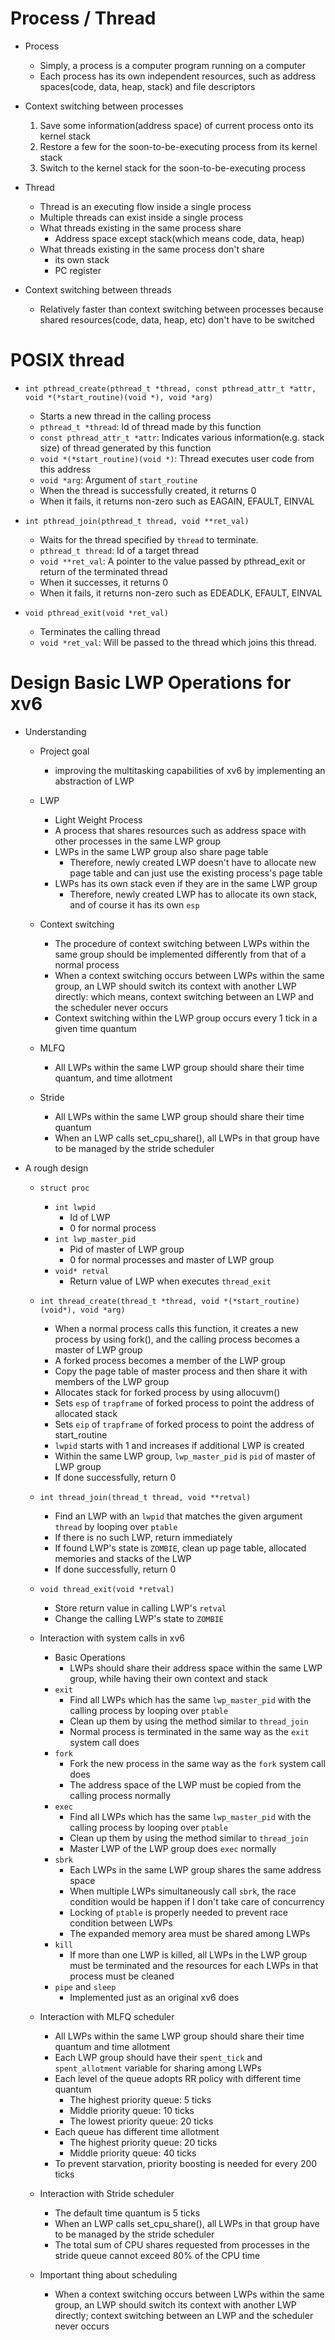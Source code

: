 # Process / Thread
+ Process
  + Simply, a process is a computer program running on a computer
  + Each process has its own independent resources, such as address spaces(code, data, heap, stack) and file descriptors

+ Context switching between processes
  1. Save some information(address space) of current process onto its kernel stack
  2. Restore a few for the soon-to-be-executing process from its kernel stack
  3. Switch to the kernel stack for the soon-to-be-executing process

+ Thread
  + Thread is an executing flow inside a single process
  + Multiple threads can exist inside a single process
  + What threads existing in the same process share
    + Address space except stack(which means code, data, heap)
  + What threads existing in the same process don't share
    + its own stack
    + PC register

+ Context switching between threads
  + Relatively faster than context switching between processes because shared resources(code, data, heap, etc) don't have to be switched

# POSIX thread
+ `int pthread_create(pthread_t *thread, const pthread_attr_t *attr, void *(*start_routine)(void *), void *arg)`
  + Starts a new thread in the calling process
  + `pthread_t *thread`: Id of thread made by this function
  + `const pthread_attr_t *attr`: Indicates various information(e.g. stack size) of thread generated by this function
  + `void *(*start_routine)(void *)`: Thread executes user code from this address
  + `void *arg`: Argument of `start_routine`
  + When the thread is successfully created, it returns 0
  + When it fails, it returns non-zero such as EAGAIN, EFAULT, EINVAL

+ `int pthread_join(pthread_t thread, void **ret_val)`
  + Waits for the thread specified by `thread` to terminate.
  + `pthread_t thread`: Id of a target thread
  + `void **ret_val`: A pointer to the value passed by pthread_exit or return of the terminated thread
  + When it successes, it returns 0
  + When it fails, it returns non-zero such as EDEADLK, EFAULT, EINVAL

+ `void pthread_exit(void *ret_val)`
  + Terminates the calling thread
  + `void *ret_val`: Will be passed to the thread which joins this thread.

# Design Basic LWP Operations for xv6
+ Understanding
  + Project goal
    + improving the multitasking capabilities of xv6 by implementing an abstraction of LWP

  + LWP
    + Light Weight Process
    + A process that shares resources such as address space with other processes in the same LWP group
    + LWPs in the same LWP group also share page table
      + Therefore, newly created LWP doesn't have to allocate new page table and can just use the existing process's page table
    + LWPs has its own stack even if they are in the same LWP group
      + Therefore, newly created LWP has to allocate its own stack, and of course it has its own `esp`
  + Context switching
    + The procedure of context switching between LWPs within the same group should be implemented differently from that of a normal process
    + When a context switching occurs between LWPs within the same group, an LWP should switch its context with another LWP directly: which means, context switching between an LWP and the scheduler never occurs
    + Context switching within the LWP group occurs every 1 tick in a given time quantum
  + MLFQ
    + All LWPs within the same LWP group should share their time quantum, and time allotment
  + Stride
    + All LWPs within the same LWP group should share their time quantum
    + When an LWP calls set_cpu_share(), all LWPs in that group have to be managed by the stride scheduler

+ A rough design
  + `struct proc`
    + `int lwpid`
      + Id of LWP
      + 0 for normal process
    + `int lwp_master_pid`
      + Pid of master of LWP group
      + 0 for normal processes and master of LWP group
    + `void* retval`
      + Return value of LWP when executes `thread_exit`
  + `int thread_create(thread_t *thread, void *(*start_routine)(void*), void *arg)`
    + When a normal process calls this function, it creates a new process by using fork(), and the calling process becomes a master of LWP group
    + A forked process becomes a member of the LWP group
    + Copy the page table of master process and then share it with members of the LWP group
    + Allocates stack for forked process by using allocuvm()
    + Sets `esp` of `trapframe` of forked process to point the address of allocated stack
    + Sets `eip` of `trapframe` of forked process to point the address of start_routine
    + `lwpid` starts with 1 and increases if additional LWP is created
    + Within the same LWP group, `lwp_master_pid` is `pid` of master of LWP group
    + If done successfully, return 0
 
  + `int thread_join(thread_t thread, void **retval)`
    + Find an LWP with an `lwpid` that matches the given argument `thread` by looping over `ptable`
    + If there is no such LWP, return immediately
    + If found LWP's state is `ZOMBIE`, clean up page table, allocated memories and stacks of the LWP
    + If done successfully, return 0

  + `void thread_exit(void *retval)`
    + Store return value in calling LWP's `retval`
    + Change the calling LWP's state to `ZOMBIE`

  + Interaction with system calls in xv6
    + Basic Operations
      + LWPs should share their address space within the same LWP group, while having their own context and stack
    + `exit`
      + Find all LWPs which has the same `lwp_master_pid` with the calling process by looping over `ptable`
      + Clean up them by using the method similar to `thread_join`
      + Normal process is terminated in the same way as the `exit` system call does
    + `fork`
      + Fork the new process in the same way as the `fork` system call does
      + The address space of the LWP must be copied from the calling process normally
    + `exec`
      + Find all LWPs which has the same `lwp_master_pid` with the calling process by looping over `ptable`
      + Clean up them by using the method similar to `thread_join`
      + Master LWP of the LWP group does `exec` normally
    + `sbrk`
      + Each LWPs in the same LWP group shares the same address space
      + When multiple LWPs simultaneously call `sbrk`, the race condition would be happen if I don't take care of concurrency
      + Locking of `ptable` is properly needed to prevent race condition between LWPs
      + The expanded memory area must be shared among LWPs
    + `kill`
      + If more than one LWP is killed, all LWPs in the LWP group must be terminated and the resources for each LWPs in that process must be cleaned
    + `pipe` and `sleep`
      + Implemented just as an original xv6 does

  + Interaction with MLFQ scheduler
    + All LWPs within the same LWP group should share their time quantum and time allotment
    + Each LWP group should have their `spent_tick` and `spent_allotment` variable for sharing among LWPs
    + Each level of the queue adopts RR policy with different time quantum
      + The highest priority queue: 5 ticks
      + Middle priority queue: 10 ticks
      + The lowest priority queue: 20 ticks
    + Each queue has different time allotment
      + The highest priority queue: 20 ticks
      + Middle priority queue: 40 ticks
    + To prevent starvation, priority boosting is needed for every 200 ticks

  + Interaction with Stride scheduler
    + The default time quantum is 5 ticks
    + When an LWP calls set_cpu_share(), all LWPs in that group have to be managed by the stride scheduler
    + The total sum of CPU shares requested from processes in the stride queue cannot exceed 80% of the CPU time

  + Important thing about scheduling
    + When a context switching occurs between LWPs within the same group, an LWP should switch its context with another LWP directly; context switching between an LWP and the scheduler never occurs